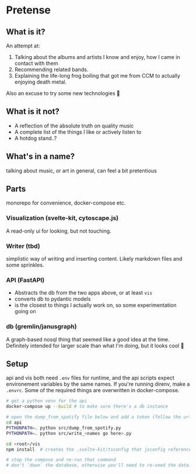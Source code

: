 # Pretense

## What is it?

An attempt at:
1. Talking about the albums and artists I know and enjoy, how I came in contact with them
1. Recommending related bands.
1. Explaining the life-long frog boiling that got me from CCM to actually enjoying death metal.

Also an excuse to try some new technologies :shrug:

## What is it not?

- A reflection of the absolute truth on quality music
- A complete list of the things I like or actively listen to
- A hotdog stand..?

## What's in a name?
talking about music, or art in general, can feel a bit pretentious

## Parts

monorepo for convenience, docker-compose etc.

### Visualization (svelte-kit, cytoscape.js)

A read-only ui for looking, but not touching.

### Writer (tbd)

simplistic way of writing and inserting content. Likely markdown files and some sprinkles.

### API (FastAPI)

- Abstracts the db from the two apps above, or at least `vis`
- converts db to pydantic models
- is the closest to things I actually work on, so some experimentation going on

### db (gremlin/janusgraph)

A graph-based nosql thing that seemed like a good idea at the time. Definitely intended for larger scale than what I'm doing, but it looks cool :shrug:

## Setup

api and vis both need `.env` files for runtime, and the api scripts expect environement variables by the same names. If you're running direnv, make a `.envrc`.
Some of the required things are overwritten in docker-compose.

```sh
# get a python venv for the api
docker-compose up --build # to make sure there's a db instance

# open the dump_from_spotify file below and add a token (follow the url in the file)
cd api
PYTHONPATH=. python src/dump_from_spotify.py
PYTHONPATH=. python src/write_<names go here>.py

cd <root>/vis
npm install  # creates the .svelte-kit/tsconfig that jsconfig references.

# stop the compose and re-run that command
# don't `down` the database, otherwise you'll need to re-seed the data.
```